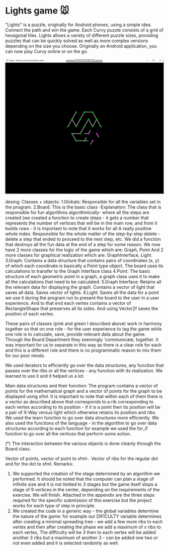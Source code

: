 # Lights game  :mouse:
"Lights" is a puzzle, originally for Android phones, using a simple idea. Connect the path and win the game. Each Curvy puzzle consists of a grid of hexagonal tiles.
Lights allows a variety of different puzzle sizes, providing puzzles that can be quickly solved as well as more complex versions depending on the size you choose. Originally an Android application, you can now play Curvy online or on the go.




[![](https://github.com/eitanshalev/Lights-game/blob/master/Lights_game_-_SFML___CC%2B%2B_BY_Eitan_Shalev_and_Yona_Harel.gif)](https://www.youtube.com/watch?v=kKJWvTO5axQ "my video game")
 
desing:
Classes + objects:
1.Globals: Responsible for all the variables set in the program.
2.Board: This is the basic class -Explanation: The class that is responsible for fun algorithms algorithmically- where all the steps are created (we created a function to create steps - it gets a number that represents the number of vertices that will be in the main row, and from it builds rows - it is important to note that it works for all A really positive whole index. Responsible for the whole matter of the step-by-step delete - delete a step that ended to proceed to the next step, etc. We did a function that destroys all the fun data at the end of a step for some reason.
We now have 2 more classes for the logic of the game which are: Graph, Point
And 2 more classes for graphical realization which are: GraphInterface, Light.
3.Graph: Contains a data structure that contains pairs of coordinates (x, y) of which each coordinate is basically a Point type object. The board uses its calculations to transfer to the Graph Interface class
4.Point: The basic structure of each geometric point in a graph, a graph class uses it to make all the calculations that need to be calculated.
5.Graph Interface: Retains all the relevant data for displaying the graph. Contains a vector of light that saves all data. Saves vector of lights.
6.Light: Saves all the data for a point we use it during the program run to present the board to the user in a user experience. And to that end each vertex contains a vector of RectangleShape that preserves all its sides. And using Vector2f saves the position of each vertex.

These pairs of classes (pink and green I described above) work in harmony together so that on one role - for the user experience to tag the game while one role is to calculate, save, provide relevant data about the game. Through the Board Department they seemingly 'communicate, together. It was important for us to separate in this way as there is a clear role for each and this is a different role and there is no programmatic reason to mix them for our poor minds.

We used iterators to efficiently go over the data structures, any function that passes over the ribs or all the vertices - any function with its realization. We learned to use it and it helped us a lot.










Main data structures and their function: The program contains a vector of points for the mathematical graph and a vector of points for the graph to be displayed using sfml. It is important to note that within each of them there is a vector as described above that corresponds to a rib corresponding to each vertex according to its position - if it is a point then its position will be a pair of X-Way versus light which otherwise retains its position and ribs.
We used the learn function to go over data structures more efficiently. We also used the functions of the language - in the algorithm to go over data structures according to each function for example we used the for_if function to go over all the vertices that perform some action.

(*) The interaction between the various objects is done cleanly through the Board class.

Vector of points, vector of point to sfml-. Vector of ribs for the regular dot and for the dot to sfml.
Remarks:
1. We supported the creation of the stage determined by an algorithm we performed. It should be noted that the computer can plan a stage of infinite size and it is not limited to 3 stages but the game itself stops a stage of 9 vertices in the center, depending on the requirements of the exercise. We will finish. Attached in the appendix are the three steps required for the specific submission of this exercise but the project works for each type of step in principle.
2. We created the code in a generic way - the global variables determine the nature of the game: for example our DIFICULTY variable determines after creating a minimal spreading tree - we add a few more ribs to each vertex and then after creating the phase we add a maximum of x ribs to each vertex, The difficulty will be 3 then to each vertex will be added another 3 ribs but a maximum of another 3 - can be added one two or not even added and it is selected randomly as well.
